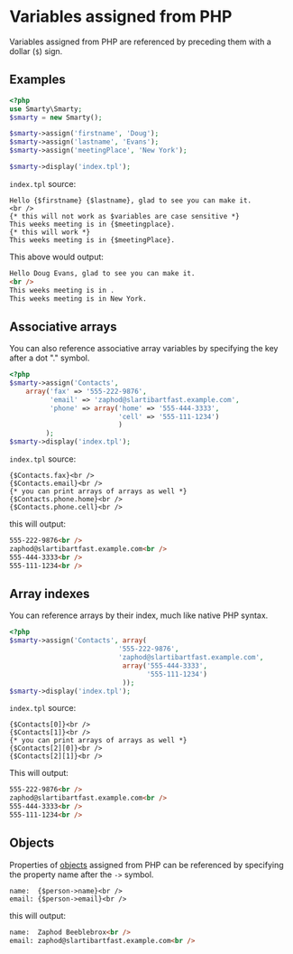 # Variables assigned from PHP

Variables assigned from PHP are referenced by preceding them with a dollar
(`$`) sign.

## Examples

```php
<?php
use Smarty\Smarty;
$smarty = new Smarty();

$smarty->assign('firstname', 'Doug');
$smarty->assign('lastname', 'Evans');
$smarty->assign('meetingPlace', 'New York');

$smarty->display('index.tpl');

```

`index.tpl` source:

```smarty
Hello {$firstname} {$lastname}, glad to see you can make it.
<br />
{* this will not work as $variables are case sensitive *}
This weeks meeting is in {$meetingplace}.
{* this will work *}
This weeks meeting is in {$meetingPlace}.
```
       
This above would output:

```html
Hello Doug Evans, glad to see you can make it.
<br />
This weeks meeting is in .
This weeks meeting is in New York.
```
      
## Associative arrays

You can also reference associative array variables by specifying the key
after a dot "." symbol.

```php
<?php
$smarty->assign('Contacts',
    array('fax' => '555-222-9876',
          'email' => 'zaphod@slartibartfast.example.com',
          'phone' => array('home' => '555-444-3333',
                           'cell' => '555-111-1234')
                           )
         );
$smarty->display('index.tpl');
```

`index.tpl` source:

```smarty
{$Contacts.fax}<br />
{$Contacts.email}<br />
{* you can print arrays of arrays as well *}
{$Contacts.phone.home}<br />
{$Contacts.phone.cell}<br />
```

this will output:

```html
555-222-9876<br />
zaphod@slartibartfast.example.com<br />
555-444-3333<br />
555-111-1234<br />
```

## Array indexes

You can reference arrays by their index, much like native PHP syntax.

```php
<?php
$smarty->assign('Contacts', array(
                           '555-222-9876',
                           'zaphod@slartibartfast.example.com',
                            array('555-444-3333',
                                  '555-111-1234')
                            ));
$smarty->display('index.tpl');
```

`index.tpl` source:

```smarty
{$Contacts[0]}<br />
{$Contacts[1]}<br />
{* you can print arrays of arrays as well *}
{$Contacts[2][0]}<br />
{$Contacts[2][1]}<br />
```

This will output:

```html
555-222-9876<br />
zaphod@slartibartfast.example.com<br />
555-444-3333<br />
555-111-1234<br />
```

## Objects

Properties of [objects](../../programmers/advanced-features/advanced-features-objects.md) assigned from PHP
can be referenced by specifying the property name after the `->` symbol.

```smarty
name:  {$person->name}<br />
email: {$person->email}<br />
```

this will output:

```html
name:  Zaphod Beeblebrox<br />
email: zaphod@slartibartfast.example.com<br />
```